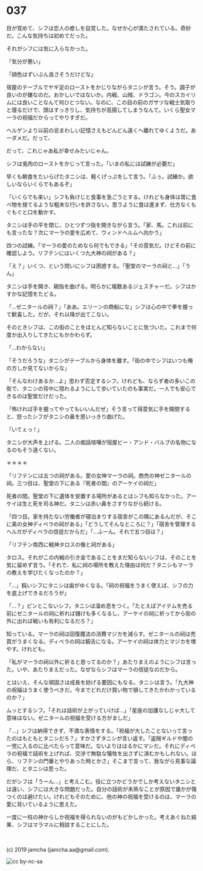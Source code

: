 

# 037

目が覚めて、シフは恋人の癒しを自覚した。なぜか心が満たされている。奇妙だ。こんな気持ちは初めてだった。

それがシフには気に入らなかった。

「気分が悪い」

「顔色はずいぶん良さそうだけどな」

宿屋のテーブルでヤギ足のローストをかじりながらタニシが言う。そう。調子が良いのが嫌なのだ。おかしいではないか。内戦、山賊、ドラゴン。今のスカイリムには良いことなんて何ひとつない。なのに、この目の前のガサツな戦士気取りと寝るだけで、頭はすっきりし、気持ちが高揚してしまうなんて。いくら聖女マーラの祝福だからってやりすぎだ。

ヘルゲンより以前の忌まわしい記憶さえもどんどん遠くへ離れてゆくようだ。あーダメだ。だって、

だって、これじゃあ私が幸せみたいじゃん。

シフは兎肉のローストをかじって言った。「いまの私には試練が必要だ」

早くも朝食をたいらげたタニシは、軽くげっぷをして言う。「ふぅ。試練か。欲しいならいくらでもあるぞ」

「いくらでも来い」シフも負けじと食事を急ごうとする。けれども身体は胃に食べ物を捨てるような粗末な行いを許さない。思うように食は進まず、仕方なくもぐもぐと口を動かす。

タニシは手の平を閉じ、ひとつずつ指を開きながら言う。「家、馬。これは前にも言ったな？次にマーラの愛を広めて、ウィンドヘルムへ向かう」

四つの試練。「マーラの愛のためなら何でもできる」「その意気だ。けどその前に確認しよう。リフテンにはいくつ九大神の祠がある？」

「え？」いくつ、という問いにシフは困惑する。「聖堂のマーラの祠と…」「うん」

タニシは手を開き、親指を曲げる。明らかに複数あるジェスチャーだ。シフはかすかな記憶をたどる。

「…ゼニタールの祠？」「ああ。エリーンの商船にな」シフは心の中で拳を握って歓喜した。だが、それ以降が出てこない。

そのときシフは、この街のことをほとんど知らないことに気づいた。これまで何度か出入りしてきたにもかかわらず。

「…わからない」

「そうだろうな」タニシがテーブルから身体を離す。「街の中でシフはいつも俺の方しか見てないからな」

「そんなわけあるか…よ」思わず否定するシフ。けれども、ならず者の多いこの街で、タニシの背中に隠れるようにして歩いていたのも事実だ。一人でも安心できるのは聖堂だけだった。

「怖ければ手を握ってやってもいいんだぜ」そう言って得意気に手を開閉すると、怒ったシフがタニシの鼻を思いっきり曲げた。

「いてぇっ ! 」

タニシが大声を上げる。二人の痴話喧嘩が宿屋ビー・アンド・バルブの名物になるのもそう遠くない。

＊＊＊＊

「リフテンには五つの祠がある。愛の女神マーラの祠。商売の神ゼニタールの祠。三つ目は、聖堂の下にある『死者の間』のアーケイの祠だ」

死者の間。聖堂の下に遺体を安置する場所があるとはシフも知らなかった。アーケイは生と死を司る神だ。タニシは赤い鼻をさすりながら続ける。

「四つ目。家を持たない労働者が寝泊まりする宿舎がこの隣にあるんだが、そこに美の女神ディベラの祠がある」「どうしてそんなところに？」「宿舎を管理するヘルガがディベラの信徒だからだ」「…ふーん。それで五つ目は？」

「リフテン南西に戦神タロスの像と祠がある」

タロス。それがこの内戦の引き金であることをまだ知らないシフは、そのことを気に留めず言う。「それで、私に祠の場所を教えた理由は何だ？タニシもマーラの教えを学びたくなったのか？」

「…」鈍いシフにタニシは歯がゆくなる。「祠の祝福をうまく使えば、シフの力を底上げできるだろうが」

「…？」ピンとこないシフ。タニシは溜め息をつく。「たとえばアイテムを売る前にゼニタールの祠に祈れば儲けも多くなるし、アーケイの祠に祈ってから街の外に出れば戦いも有利になるだろ？」

知っている。マーラの祠は回復魔法の消費マジカを減らす。ゼニタールの祠は売買がうまくなる。ディベラの祠は饒舌になる。アーケイの祠は体力とマジカを増やす。けれども。

「私がマーラの祠以外に祈ると思ってるのか？」あたりまえのようにシフは言った。いや、あたりまえだった。なぜならシフはマーラの信徒なのだから。

とはいえ、そんな頑固さは成長を妨げる要因にもなる。タニシは言う。「九大神の祝福はうまく使うべきだ。今までどれだけ買い物で損してきたかわかっているのか？」

ムッとするシフ。「それは話術が上がっていけば…」「星座の加護なしじゃ大して意味はない。ゼニタールの祝福を受ける方がましだ」

「…」シフは納得できず、不満な表情をする。「祝福が大したことないって言ったのはもともとタニシだろ？」すかさずタニシが言い返す。「盗賊ギルドや闇の一党に入るのに比べたらって意味だ。ないよりははるかにマシだ。それにディベラの祝福で話術を上げれば、交渉で無駄な犠牲を出さずに済むかもしれない。ほら、リフテンの門番とやりあった時とかさ」そこまで言って、我ながら見事な論理だ、とタニシは思った。

だがシフは「うーん…」と考えこむ。役に立つかどうかでしか考えないタニシとは違い、シフには大きな問題だった。自分の話術が未熟なことが原因で誰かが傷つくのは避けたい。けれどもそのために、他の神の祝福を受けるのは、マーラの愛に背いているように思えた。

一度に一柱の神からしか祝福を得られないのがもどかしかった。考えあぐねた結果、シフはマラマルに相談することにした。

<br>
<br>
(c) 2019 jamcha (jamcha.aa@gmail.com).

![cc by-nc-sa](https://i.creativecommons.org/l/by-nc-sa/4.0/88x31.png)

